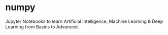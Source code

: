 # numpy
Jupyter Notebooks to learn Artificial Intelligence, Machine Learning & Deep Learning from Basics to Advanced.
